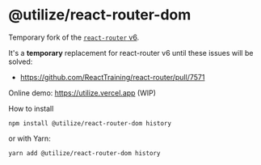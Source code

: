 # @utilize/react-router-dom

Temporary fork of the [`react-router` v6](https://github.com/ReactTraining/react-router/tree/dev).

It's a **temporary** replacement for react-router v6 until these issues will be solved:

- https://github.com/ReactTraining/react-router/pull/7571

Online demo: https://utilize.vercel.app (WIP)

How to install

```
npm install @utilize/react-router-dom history
```

or with Yarn:

```
yarn add @utilize/react-router-dom history
```

